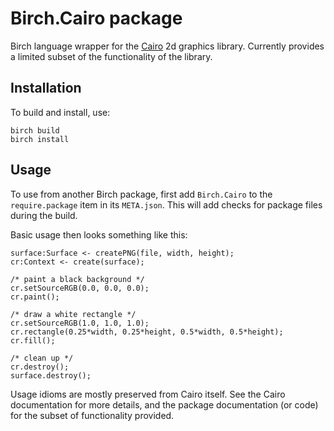# Birch.Cairo package

Birch language wrapper for the [Cairo](https://www.cairographics.org/) 2d graphics library. Currently provides a limited subset of the functionality of the library.


## Installation

To build and install, use:

    birch build
    birch install


## Usage

To use from another Birch package, first add `Birch.Cairo` to the `require.package` item in its `META.json`. This will add checks for package files during the build.

Basic usage then looks something like this:

    surface:Surface <- createPNG(file, width, height);
    cr:Context <- create(surface);

    /* paint a black background */
    cr.setSourceRGB(0.0, 0.0, 0.0);
    cr.paint();

    /* draw a white rectangle */
    cr.setSourceRGB(1.0, 1.0, 1.0);
    cr.rectangle(0.25*width, 0.25*height, 0.5*width, 0.5*height);
    cr.fill();
  
    /* clean up */
    cr.destroy();
    surface.destroy();

Usage idioms are mostly preserved from Cairo itself. See the Cairo documentation for more details, and the package documentation (or code) for the subset of functionality provided.
